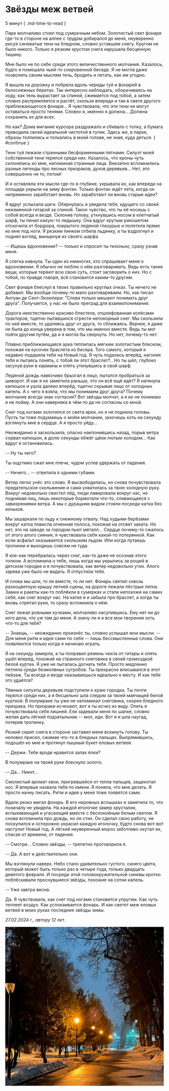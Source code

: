 # Звёзды меж ветвей

5 минут
{ .md-time-to-read }

Парк молчаливо стоял под сумрачным небом. Золотистый свет фонаря где-то в стороне на аллее с трудом добирался до меня, неуверенно рисуя синеватые тени на бледном, словно уставшем снегу. Кругом не было никого. Только я резким хрустом снега нарушала бесценную тишину.

Мне было не по себе среди этого величественного молчания. Казалось, будто я помешала чьей-то сокровенной беседе. Я не могла даже позволить своим мыслям течь, бродить и летать, как им угодно.

Я вышла на дорожку и побрела вдоль череды туй и фонарей в белоснежных беретах. Так интересно наблюдать, оборачиваясь на ходу, как тень вырастает за спиной, сжимается под тобой, а затем словно распрямляется и растёт, скользя впереди и тая в свете другого приближающегося фонаря... Я чувствовала, что эти тени не могут оставаться просто тенями. Словно я, именно я должна... Должна сохранить их для всех.

Но как? Дома мигание курсора раздражало и сбивало с толку, а бумага приводила своей идеальной чистотой в тупик. Здесь же, в парке, образы толпились и толкались в моей голове, не зная, куда деться.
{ #continue }

Тени туй лежали странными бесформенными пятнами. Силуэт моей собственной тени терялся среди них. Казалось, что кроны чуть склонялись ко мне, напоминая странные лица. Внезапно вспомнились разные легенды про лесных призраков, духов деревьев... Нет, это совершенно не то, потом!

И я оставляла эти мысли где-то в глубине, укрывала их, как впереди на площади укрыли на зиму фонтан. Только фонтан ждёт лета, когда он непременно заработает вновь. Но заработают ли вновь старые идеи?

Я вдруг услыхала шаги. Обернулась и увидела тебя, идущего со своей неизменной гитарой за спиной. Такое чувство, что ты её носишь с собой всегда и везде. Склонив голову, уткнувшись носом в клетчатый шарф, ты пинал какую-то ледышку. Она вдруг крутым рикошетом отскочила от бордюра, покрытого ледяной глазурью и полетела прямо ко мне под ноги. Я резким пинком отбила льдинку, а ты вздрогнул и поднял взгляд, вынырнув из своего шарфа.

-- Ищешь вдохновение? -- только и спросил ты тихонько, сразу узнав меня.

Я слегка кивнула. Ты один из немногих, кто спрашивает меня о вдохновении. Я обычно не люблю о нём разговаривать. Ведь есть такие вещи, которые теряют всю свою суть, стоит заговорить о них. Но с тобой, по правде говоря, всё становится каким-то другим.

Свет фонаря блеснул в твоих правильно круглых очках. Ты ничего не добавил. Мы вообще почему-то мало разговариваем. Но, как писал Антуан де Сент-Экзюпери: "Слова только мешают понимать друг друга". Получается, у нас не было преград для взаимопонимания.

Дорога неестественно красиво блестела, отшлифованная колёсами тракторов, тщетно пытавшихся сгрести непокорный снег. Мы скользили по ней вместе, то удаляясь друг от друга, то сближаясь. Вернее, я даже не была до конца уверена в том, что мы именно вместе. Ведь ты мог пойти другим путём, да и я могла бы свернуть. Но нет, почему-то нет.

Плавно приближающаяся арка теплилась мягким золотистым блеском, похожая на кусочек браслета из бисера. Того самого, который я недавно подарила тебе на Новый год. Я чуть подалась вперёд, нагоняя тебя и пытаясь понять, с тобой ли этот браслет?.. Но ты шёл, глубоко засунув руки в карманы и опять уткнувшись в свой шарф.

Ледяной дождь навязчиво брызгал в лицо, пытался пробраться за шиворот. И как я не заметила раньше, что он всё ещё идёт? Я натянула капюшон и ушла далеко вперёд, тщетно скрывая лицо от холодных капель. А с чего я взяла, что мы понимаем друг друга? Почему молчание всегда знак согласия? Вот звёзды молчат, а я их не понимаю и не пойму. А они наверняка в чём-то да не согласны со мной.

Снег под ногами золотился от света арки, но я не подняла головы. Пусть ты тоже подумаешь о моём молчании, захочешь хоть на секунду взглянуть мне в сердце. А я просто уйду...

Неожиданно я заскользила, опасно наклонившись назад, порыв ветра сорвал капюшон, в долю секунды обжёг щёки лютым холодом... Как вдруг я остановилась.

-- Ну ты чего?

Ты ощутимо сжал мне плечи, чудом успев удержать от падения.

-- Ничего... -- ответила я одними губами.

Ветер легко унёс это слово. Я высвободилась, но снова почувствовала предательское скольжение и сама ухватилась за твою холодную руку. Вокруг недовольно свистел лёд, люди лавировали вокруг нас, не поднимая лиц, лишь некоторые бормотали что-то, сливающееся с  завихрениями ветра. А мы с дурацким видом стояли посреди катка без коньков.

Мы зашаркали по льду к снежному отвалу. Над худыми берёзами вокруг катка повисла огненная полоса, похожая на отсвет заката. Но нет, это на заводе за городом льют металл... Сердце почему-то сжалось от этого алого сияния, я чувствовала себя какой-то потерянной. Как если асфальт оказывается скользким льдом. Или когда путаешь тропинки и выходишь совсем не туда.

Я кое-как перебралась через снег, как-то даже не осознав этого толком. А вспомнила о тебе, лишь когда мы укрылись за рощей в детском городке и я почувствовала, как ветер недовольно утих. Алого зарева уже было не видать. Я отпустила тебя.

И снова мы шли, то ли вместе, то ли нет. Фонарь светил сквозь разноцветную крышу летней сцены, на дороге лежали пёстрые пятна. Замки и ракеты как-то поблёкли в сумерках и стали непохожи на самих себя, как снег вокруг нас. На катке я и забыла про браслет, а когда ты вновь спрятал руки, то сразу вспомнила о нём.
<!--
И о нём... Но уже не о браслете. Почему я опять возрождаю в памяти то, что хотела забыть? Неужели я никогда не смогу спокойно проходить через этот городок, как все? -->

Снег лежал ровными кучками, молчаливо насупившись. Ему нет ни до кого дела, что уж там до меня. А значу ли я и все мои творения хоть что-то для тебя?

-- Знаешь, -- неожиданно произнёс ты, словно услышал мои мысли. -- Для меня ритм и идея сами по себе -- лишь бессмысленные слова. Они появляются только когда я начинаю играть.

Я на секунду замерла, а ты поправил ремень чехла от гитары и опять ушёл вперёд, похожий на странного снеговика в своей громоздкой белой куртке. Я уже не пыталась догнать тебя. Просто медленно петляла среди безмолвных сугробов. Ты прекрасно вписывался в этот пейзаж. Ты всегда и везде оказываешься идеально к месту. И как тебе это удаётся?

Тёмные силуэты деревьев подступили к краю городка. Ты почти терялся среди них, а я бесцельно шла следом за твоей маячащей белой курткой. В полумраке ты уже не напоминал снеговика, скорее бледного призрака. Но призраки исчезают, вот и ты исчез из виду. Опять я почувствовала себя лишней. Ели задевали меня по шапке, словно желая дать лёгкий подзатыльник -- мол, иди. Вот я и шла наугад, потеряв тропинку.

Резкий скрип снега в стороне заставил меня вскинуть голову. Ты неловко присел, сжимая что-то в бледных пальцах. Выпрямившись, подошёл ко мне и протянул пышный букет еловых ветвей.

-- Держи. Тебе вроде нравится запах ёлки?

В полумраке на твоей руке блеснуло золото.

-- Да... Никит...

Смолистый аромат хвои, пригревшейся от тепла пальцев, защекотал нос. Я впервые назвала тебя по имени. Я поняла, что мне делать. Я просто начну писать. Ритм и идея у меня тоже появятся сами.

Вдали резко мигал фонарь. В его неровных вспышках я заметила то, что поначалу не увидела. На каждой иголочке замер хрусталик, вспыхивающий и угасающий вместе с беспокойным белым светом. Я снова вспомнила про дождь, но он стих. Он сделал свою работу, не поскупился и осторожно украсил каждую иголочку, будто снова вот-вот наступит Новый год. А лёгкий неуверенный мороз заботливо окутал их, спасая от времени, от падения.

-- Смотри... Словно звёзды, -- трепетно проговорила я.

-- Да. А вот и действительно они.

Мы взглянули наверх. Небо стало удивительно густого, синего цвета, который может быть только раз в четыре года, только двадцать девятого февраля. И посреди этой головокружительной синевы кротко поблёскивали проснувшиеся звёзды, похожие на сотни капель.

-- Уже завтра весна.

Да. Я чувствовала, как снег под ногами становится упругим. Как чуть теплеет воздух. Как успокаивается фонарь. И как светят меж еловых ветвей в моих руках последние звёзды зимы.

*27.02.2024 г., автору 12 лет.*

![Аллея](../images/alley.jpg)
